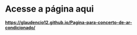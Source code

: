# **Acesse a página aqui**
**https://glaudencio12.github.io/Pagina-para-concerto-de-ar-condicionado/**
